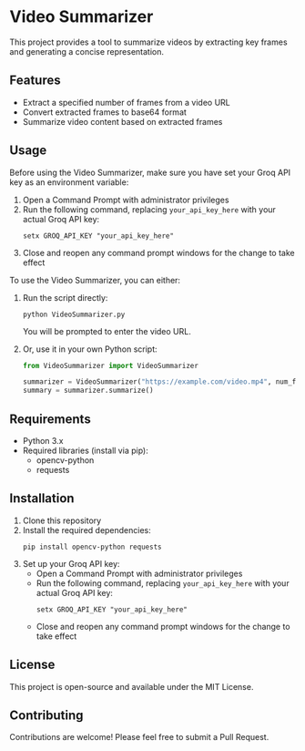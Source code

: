 # Video Summarizer

This project provides a tool to summarize videos by extracting key frames and generating a concise representation.

## Features

- Extract a specified number of frames from a video URL
- Convert extracted frames to base64 format
- Summarize video content based on extracted frames

## Usage

Before using the Video Summarizer, make sure you have set your Groq API key as an environment variable:

1. Open a Command Prompt with administrator privileges
2. Run the following command, replacing `your_api_key_here` with your actual Groq API key:
   ```
   setx GROQ_API_KEY "your_api_key_here"
   ```
3. Close and reopen any command prompt windows for the change to take effect

To use the Video Summarizer, you can either:

1. Run the script directly:
   ```
   python VideoSummarizer.py
   ```
   You will be prompted to enter the video URL.

2. Or, use it in your own Python script:
   ```python
   from VideoSummarizer import VideoSummarizer

   summarizer = VideoSummarizer("https://example.com/video.mp4", num_frames=5)
   summary = summarizer.summarize()
   ```

## Requirements

- Python 3.x
- Required libraries (install via pip):
  - opencv-python
  - requests

## Installation

1. Clone this repository
2. Install the required dependencies:
   ```
   pip install opencv-python requests
   ```
3. Set up your Groq API key:
   - Open a Command Prompt with administrator privileges
   - Run the following command, replacing `your_api_key_here` with your actual Groq API key:
     ```
     setx GROQ_API_KEY "your_api_key_here"
     ```
   - Close and reopen any command prompt windows for the change to take effect

## License

This project is open-source and available under the MIT License.

## Contributing

Contributions are welcome! Please feel free to submit a Pull Request.
